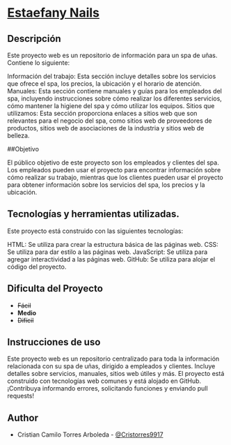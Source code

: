 # [Estaefany Nails](https://cristorres9917.github.io/ProyectoFinal/)


## Descripción
Este proyecto web es un repositorio de información para un spa de uñas. Contiene lo siguiente:

Información del trabajo: Esta sección incluye detalles sobre los servicios que ofrece el spa, los precios, la ubicación y el horario de atención.
Manuales: Esta sección contiene manuales y guías para los empleados del spa, incluyendo instrucciones sobre cómo realizar los diferentes servicios, cómo mantener la higiene del spa y cómo utilizar los equipos.
Sitios que utilizamos: Esta sección proporciona enlaces a sitios web que son relevantes para el negocio del spa, como sitios web de proveedores de productos, sitios web de asociaciones de la industria y sitios web de belleza.

##Objetivo

El público objetivo de este proyecto son los empleados y clientes del spa. Los empleados pueden usar el proyecto para encontrar información sobre cómo realizar su trabajo, mientras que los clientes pueden usar el proyecto para obtener información sobre los servicios del spa, los precios y la ubicación.

## Tecnologías y herramientas utilizadas.
Este proyecto está construido con las siguientes tecnologías:

HTML: Se utiliza para crear la estructura básica de las páginas web.
CSS: Se utiliza para dar estilo a las páginas web.
JavaScript: Se utiliza para agregar interactividad a las páginas web.
GitHub: Se utiliza para alojar el código del proyecto.

## Dificulta del Proyecto
- ~~Fácil~~
- **Medio**
- ~~Difícil~~

## Instrucciones de uso
Este proyecto web es un repositorio centralizado para toda la información relacionada con su spa de uñas, dirigido a empleados y clientes. Incluye detalles sobre servicios, manuales, sitios web útiles y más. El proyecto está construido con tecnologías web comunes y está alojado en GitHub. ¡Contribuya informando errores, solicitando funciones y enviando pull requests!


## Author
- Cristian Camilo Torres Arboleda - [@Cristorres9917](https://github.com/Cristorres9917)
